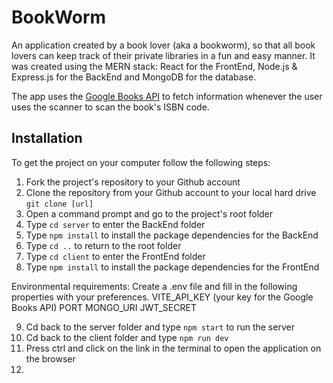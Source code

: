 # BookWorm

<!-- ## Overview -->
An application created by a book lover (aka a bookworm), so that all book lovers can keep track of their private libraries in a fun and easy manner.
It was created using the MERN stack: React for the FrontEnd, Node.js & Express.js for the BackEnd and MongoDB for the database.

The app uses the [Google Books API](https://developers.google.com/books) to fetch information whenever the user uses the scanner to scan the book's ISBN code.

<!-- ## Description -->

## Installation
To get the project on your computer follow the following steps:

1. Fork the project's repository to your Github account
2. Clone the repository from your Github account to your local hard drive `git clone [url]`
3. Open a command prompt and go to the project's root folder
4. Type `cd server` to enter the BackEnd folder
5. Type `npm install` to install the package dependencies for the BackEnd
6. Type `cd ..` to return to the root folder
7. Type `cd client` to enter the FrontEnd folder
8. Type `npm install` to install the package dependencies for the FrontEnd

Environmental requirements: 
Create a .env file and fill in the following properties with your preferences.
    VITE_API_KEY (your key for the Google Books API)
    PORT
    MONGO_URI
    JWT_SECRET

9. Cd back to the server folder and type `npm start` to run the server
10. Cd back to the client folder and type `npm run dev`
11. Press ctrl and click on the link in the terminal to open the application on the browser
12. 
